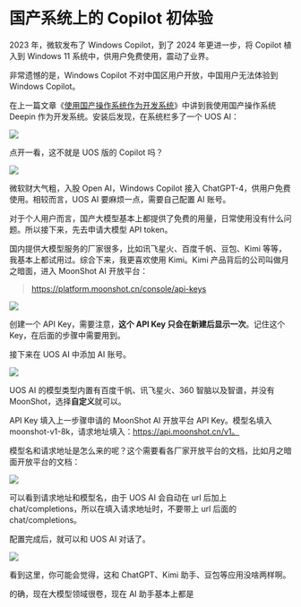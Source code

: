 # 国产系统上的 Copilot 初体验

2023 年，微软发布了 Windows Copilot，到了 2024 年更进一步，将 Copilot 植入到 Windows 11 系统中，供用户免费使用，震动了业界。

非常遗憾的是，Windows Copilot 不对中国区用户开放，中国用户无法体验到 Windows Copilot。

在上一篇文章《[使用国产操作系统作为开发系统](https://mp.weixin.qq.com/s/pvwNQHaguXs2X1XnTDE7QA)》中讲到我使用国产操作系统 Deepin 作为开发系统。安装后发现，在系统栏多了一个 UOS AI：

![](https://raw.githubusercontent.com/mogoweb/mywritings/master/book_wechat/2024/202407/images/uos_ai_01.png)

点开一看，这不就是 UOS 版的 Copilot 吗？

![](https://raw.githubusercontent.com/mogoweb/mywritings/master/book_wechat/2024/202407/images/uos_ai_02.png)

微软财大气粗，入股 Open AI，Windows Copilot 接入 ChatGPT-4，供用户免费使用。相较而言，UOS AI 要麻烦一点，需要自己配置 AI 账号。

对于个人用户而言，国产大模型基本上都提供了免费的用量，日常使用没有什么问题。所以接下来，先去申请大模型 API token。

国内提供大模型服务的厂家很多，比如讯飞星火、百度千帆、豆包、Kimi 等等，我基本上都试用过。综合下来，我更喜欢使用 Kimi。Kimi 产品背后的公司叫做月之暗面，进入 MoonShot AI 开放平台：

> https://platform.moonshot.cn/console/api-keys

![](https://raw.githubusercontent.com/mogoweb/mywritings/master/book_wechat/2024/202407/images/uos_ai_03.png)

创建一个 API Key，需要注意，**这个 API Key 只会在新建后显示一次**。记住这个 Key，在后面的步骤中需要用到。

接下来在 UOS AI 中添加 AI 账号。

![](https://raw.githubusercontent.com/mogoweb/mywritings/master/book_wechat/2024/202407/images/uos_ai_05.png)

UOS AI 的模型类型内置有百度千帆、讯飞星火、360 智脑以及智谱，并没有 MoonShot，选择**自定义**就可以。

API Key 填入上一步骤申请的 MoonShot AI 开放平台 API Key。模型名填入 moonshot-v1-8k，请求地址填入：https://api.moonshot.cn/v1。

模型名和请求地址是怎么来的呢？这个需要看各厂家开放平台的文档，比如月之暗面开放平台的文档：

![](https://raw.githubusercontent.com/mogoweb/mywritings/master/book_wechat/2024/202407/images/uos_ai_04.png)

可以看到请求地址和模型名，由于 UOS AI 会自动在 url 后加上 chat/completions，所以在填入请求地址时，不要带上 url 后面的 chat/completions。

配置完成后，就可以和 UOS AI 对话了。

![](https://raw.githubusercontent.com/mogoweb/mywritings/master/book_wechat/2024/202407/images/uos_ai_06.png)

看到这里，你可能会觉得，这和 ChatGPT、Kimi 助手、豆包等应用没啥两样啊。

的确，现在大模型领域很卷，现在 AI 助手基本上都是
